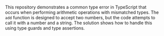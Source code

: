 This repository demonstrates a common type error in TypeScript that occurs when performing arithmetic operations with mismatched types. The `add` function is designed to accept two numbers, but the code attempts to call it with a number and a string.  The solution shows how to handle this using type guards and type assertions.